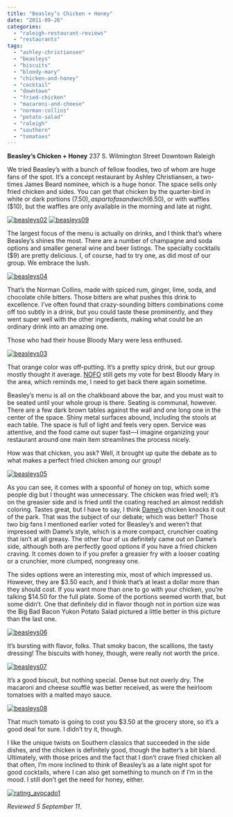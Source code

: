```yaml
---
title: "Beasley’s Chicken + Honey"
date: "2011-09-26"
categories: 
  - "raleigh-restaurant-reviews"
  - "restaurants"
tags: 
  - "ashley-christiansen"
  - "beasleys"
  - "biscuits"
  - "bloody-mary"
  - "chicken-and-honey"
  - "cocktail"
  - "downtown"
  - "fried-chicken"
  - "macaroni-and-cheese"
  - "norman-collins"
  - "potato-salad"
  - "raleigh"
  - "southern"
  - "tomatoes"
---
```


**Beasley’s Chicken + Honey** 237 S. Wilmington Street Downtown Raleigh

We tried Beasley’s with a bunch of fellow foodies, two of whom are huge fans of the spot. It’s a concept restaurant by Ashley Christiansen, a two-times James Beard nominee, which is a huge honor. The space sells only fried chicken and sides. You can get that chicken by the quarter-bird in white or dark portions ($7.50), as part of a sandwich ($6.50), or with waffles ($10), but the waffles are only available in the morning and late at night.

[![](http://s3.amazonaws.com/thegourmez-wpmedia/2011/09/beasleys02.jpg "beasleys02")](http://s3.amazonaws.com/thegourmez-wpmedia/2011/09/beasleys02.jpg) [](http://s3.amazonaws.com/thegourmez-wpmedia/2011/09/beasleys09.jpg)[![](http://s3.amazonaws.com/thegourmez-wpmedia/2011/09/beasleys09.jpg "beasleys09")](http://s3.amazonaws.com/thegourmez-wpmedia/2011/09/beasleys09.jpg)

The largest focus of the menu is actually on drinks, and I think that’s where Beasley’s shines the most. There are a number of champagne and soda options and smaller general wine and beer listings. The specialty cocktails ($9) are pretty delicious. I, of course, had to try one, as did most of our group. We embrace the lush.

[![](http://s3.amazonaws.com/thegourmez-wpmedia/2011/09/beasleys04.jpg "beasleys04")](http://s3.amazonaws.com/thegourmez-wpmedia/2011/09/beasleys04.jpg)

That’s the Norman Collins, made with spiced rum, ginger, lime, soda, and chocolate chile bitters. Those bitters are what pushes this drink to excellence. I’ve often found that crazy-sounding bitters combinations come off too subtly in a drink, but you could taste these prominently, and they went super well with the other ingredients, making what could be an ordinary drink into an amazing one.

Those who had their house Bloody Mary were less enthused.

[![](http://s3.amazonaws.com/thegourmez-wpmedia/2011/09/beasleys03.jpg "beasleys03")](http://s3.amazonaws.com/thegourmez-wpmedia/2011/09/beasleys03.jpg)

That orange color was off-putting. It’s a pretty spicy drink, but our group mostly thought it average. [NOFO](http://www.thegourmez.com/?p=2279) still gets my vote for best Bloody Mary in the area, which reminds me, I need to get back there again sometime.

Beasley’s menu is all on the chalkboard above the bar, and you must wait to be seated until your whole group is there. Seating is communal, however. There are a few dark brown tables against the wall and one long one in the center of the space. Shiny metal surfaces abound, including the stools at each table. The space is full of light and feels very open. Service was attentive, and the food came out super fast—I imagine organizing your restaurant around one main item streamlines the process nicely.

How was that chicken, you ask? Well, it brought up quite the debate as to what makes a perfect fried chicken among our group!

[![](http://s3.amazonaws.com/thegourmez-wpmedia/2011/09/beasleys05.jpg "beasleys05")](http://s3.amazonaws.com/thegourmez-wpmedia/2011/09/beasleys05.jpg)

As you can see, it comes with a spoonful of honey on top, which some people dig but I thought was unnecessary. The chicken was fried well; it’s on the greasier side and is fried until the coating reached an almost reddish coloring. Tastes great, but I have to say, I think [Dame’s](http://www.thegourmez.com/?p=2575) chicken knocks it out of the park. That was the subject of our debate; which was better? Those two big fans I mentioned earlier voted for Beasley’s and weren’t that impressed with Dame’s style, which is a more compact, crunchier coating that isn’t at all greasy. The other four of us definitely came out on Dame’s side, although both are perfectly good options if you have a fried chicken craving. It comes down to if you prefer a greasier fry with a looser coating or a crunchier, more clumped, nongreasy one.

The sides options were an interesting mix, most of which impressed us. However, they are $3.50 each, and I think that’s at least a dollar more than they should cost. If you want more than one to go with your chicken, you’re talking $14.50 for the full plate. Some of the portions seemed worth that, but some didn’t. One that definitely did in flavor though not in portion size was the Big Bad Bacon Yukon Potato Salad pictured a little better in this picture than the last one.

[![](http://s3.amazonaws.com/thegourmez-wpmedia/2011/09/beasleys06.jpg "beasleys06")](http://s3.amazonaws.com/thegourmez-wpmedia/2011/09/beasleys06.jpg)

It’s bursting with flavor, folks. That smoky bacon, the scallions, the tasty dressing! The biscuits with honey, though, were really not worth the price.

[![](http://s3.amazonaws.com/thegourmez-wpmedia/2011/09/beasleys07.jpg "beasleys07")](http://s3.amazonaws.com/thegourmez-wpmedia/2011/09/beasleys07.jpg)

It’s a good biscuit, but nothing special. Dense but not overly dry. The macaroni and cheese soufflé was better received, as were the heirloom tomatoes with a malted mayo sauce.

[![](http://s3.amazonaws.com/thegourmez-wpmedia/2011/09/beasleys08.jpg "beasleys08")](http://s3.amazonaws.com/thegourmez-wpmedia/2011/09/beasleys08.jpg)

That much tomato is going to cost you $3.50 at the grocery store, so it’s a good deal for sure. I didn’t try it, though.

I like the unique twists on Southern classics that succeeded in the side dishes, and the chicken is definitely good, though the batter’s a bit bland. Ultimately, with those prices and the fact that I don’t crave fried chicken all that often, I’m more inclined to think of Beasley’s as a late night spot for good cocktails, where I can also get something to munch on if I’m in the mood. I still don’t get the need for honey, either.

[![](http://s3.amazonaws.com/thegourmez-wpmedia/2009/02/rating_avocado1.gif "rating_avocado1")](http://s3.amazonaws.com/thegourmez-wpmedia/2009/02/rating_avocado1.gif)

_Reviewed 5 September 11._
